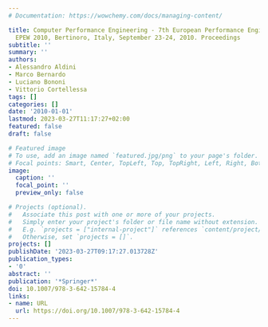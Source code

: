 ```yaml
---
# Documentation: https://wowchemy.com/docs/managing-content/

title: Computer Performance Engineering - 7th European Performance Engineering Workshop,
  EPEW 2010, Bertinoro, Italy, September 23-24, 2010. Proceedings
subtitle: ''
summary: ''
authors:
- Alessandro Aldini
- Marco Bernardo
- Luciano Bononi
- Vittorio Cortellessa
tags: []
categories: []
date: '2010-01-01'
lastmod: 2023-03-27T11:17:27+02:00
featured: false
draft: false

# Featured image
# To use, add an image named `featured.jpg/png` to your page's folder.
# Focal points: Smart, Center, TopLeft, Top, TopRight, Left, Right, BottomLeft, Bottom, BottomRight.
image:
  caption: ''
  focal_point: ''
  preview_only: false

# Projects (optional).
#   Associate this post with one or more of your projects.
#   Simply enter your project's folder or file name without extension.
#   E.g. `projects = ["internal-project"]` references `content/project/deep-learning/index.md`.
#   Otherwise, set `projects = []`.
projects: []
publishDate: '2023-03-27T09:17:27.013728Z'
publication_types:
- '0'
abstract: ''
publication: '*Springer*'
doi: 10.1007/978-3-642-15784-4
links:
- name: URL
  url: https://doi.org/10.1007/978-3-642-15784-4
---
```

